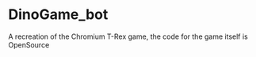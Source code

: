 # DinoGame_bot

A recreation of the Chromium T-Rex game, the code for the game itself is OpenSource
